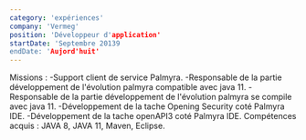 ```yaml
---
category: 'expériences'
company: 'Vermeg'
position: 'Développeur d'application'
startDate: 'Septembre 20139
endDate: 'Aujord'huit'
---
```


Missions : -Support client de service Palmyra.
           -Responsable de la partie développement de l'évolution palmyra compatible avec java 11.
           -Responsable de la partie développement de l'évolution palmyra se compile avec java 11.
           -Développement de la tache Opening Security coté Palmyra IDE.
           -Développement de la tache openAPI3 coté Palmyra IDE.
Compétences acquis : JAVA 8, JAVA 11, Maven, Eclipse.
